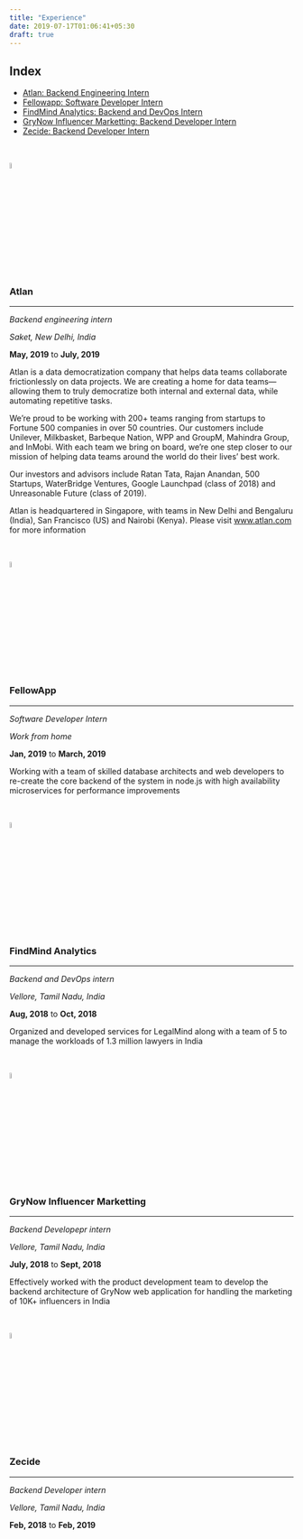 ```yaml
---
title: "Experience"
date: 2019-07-17T01:06:41+05:30
draft: true
---
```


## Index

* [Atlan: Backend Engineering Intern](#atlan)
* [Fellowapp: Software Developer Intern](#fellowapp)
* [FindMind Analytics: Backend and DevOps Intern](#findmind)
* [GryNow Influencer Marketting: Backend Developer Intern](#grynow)
* [Zecide: Backend Developer Intern](#zecide)

<br>
<br>

<img src = "/atlan.png" width = "5%" height = "5%" />

<h3 id="atlan">Atlan</h3>

---

*Backend engineering intern*

*Saket, New Delhi, India*

**May, 2019** to **July, 2019**

Atlan is a data democratization company that helps data teams collaborate frictionlessly on data projects. We are creating a home for data teams—allowing them to truly democratize both internal and external data, while automating repetitive tasks.

We’re proud to be working with 200+ teams ranging from startups to Fortune 500 companies in over 50 countries. Our customers include Unilever, Milkbasket, Barbeque Nation, WPP and GroupM, Mahindra Group, and InMobi. With each team we bring on board, we’re one step closer to our mission of helping data teams around the world do their lives’ best work.

Our investors and advisors include Ratan Tata, Rajan Anandan, 500 Startups, WaterBridge Ventures, Google Launchpad (class of 2018) and Unreasonable Future (class of 2019).

Atlan is headquartered in Singapore, with teams in New Delhi and Bengaluru (India), San Francisco (US) and Nairobi (Kenya). Please visit www.atlan.com for more information

<br>
<br>



<img src = "/fellowapp.png" width = "5%" height = "5%" />

<h3 id="fellowapp">FellowApp</h3>

---

*Software Developer Intern*

*Work from home*

**Jan, 2019** to **March, 2019**

Working with a team of skilled database architects and web developers to re-create the core 
backend of the system in node.js with high availability microservices for performance 
improvements

<br>
<br>



<img src = "/findmind.jpeg" width = "5%" height = "5%" />

<h3 id="findmind">FindMind Analytics</h3>

---

*Backend and DevOps intern*

*Vellore, Tamil Nadu, India*

**Aug, 2018** to **Oct, 2018**

Organized and developed services for LegalMind along with a team of 5 to manage the workloads of 1.3 million lawyers in India

<br>
<br>


<img src = "/grynow.jpeg" width = "5%" height = "5%" />

<h3 id="grynow">GryNow Influencer Marketting</h3>

---

*Backend Developepr intern*

*Vellore, Tamil Nadu, India*

**July, 2018** to **Sept, 2018**

Effectively worked with the product development team to develop the backend architecture of 
GryNow web application for handling the marketing of 10K+ influencers in India


<br>
<br>



<img src = "/zecide.jpeg" width = "5%" height = "5%" />

<h3 id="zecide">Zecide</h3>

---

*Backend Developer intern*

*Vellore, Tamil Nadu, India*

**Feb, 2018** to **Feb, 2019**

<br>
<br>


